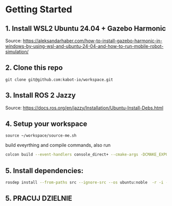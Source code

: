 # Getting Started

## 1. Install WSL2 Ubuntu 24.04 + Gazebo Harmonic
Source: https://aleksandarhaber.com/how-to-install-gazebo-harmonic-in-windows-by-using-wsl-and-ubuntu-24-04-and-how-to-run-mobile-robot-simulation/

## 2. Clone this repo
``` 
git clone git@github.com:kabot-io/workspace.git
```

## 3. Install ROS 2 Jazzy 
Source: https://docs.ros.org/en/jazzy/Installation/Ubuntu-Install-Debs.html


## 4. Setup your workspace
``` 
source ~/workspace/source-me.sh
```

build eveyrthing and compile commands, also run
```bash
colcon build --event-handlers console_direct+ --cmake-args -DCMAKE_EXPORT_COMPILE_COMMANDS=ON && source install/setup.zsh && ros2 launch kabot_bringup simple.launch.py
```


## 5. Install dependencies:

```bash
rosdep install --from-paths src --ignore-src --os ubuntu:noble  -r -i -y --rosdistro jazzy
```

## 5. PRACUJ DZIELNIE
